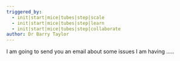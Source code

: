 ```yaml
---
triggered_by:
  - init|start|mice|tubes|step|scale
  - init|start|mice|tubes|step|learn
  - init|start|mice|tubes|step|collaborate
author: Dr Barry Taylor
---
```

I am going to send you an email about some issues I am having .....

